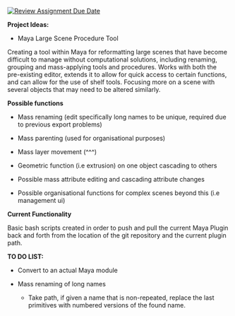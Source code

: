 [![Review Assignment Due Date](https://classroom.github.com/assets/deadline-readme-button-22041afd0340ce965d47ae6ef1cefeee28c7c493a6346c4f15d667ab976d596c.svg)](https://classroom.github.com/a/Tn7g_Mhz)

__**Project Ideas:**__

- Maya Large Scene Procedure Tool

Creating a tool within Maya for reformatting large scenes that have become difficult to manage without computational solutions, including renaming, grouping and mass-applying tools and procedures. Works with both the pre-existing editor, extends it to allow for quick access to certain functions, and can allow for the use of shelf tools. Focusing more on a scene with several objects that may need to be altered similarly.

__**Possible functions**__

- Mass renaming (edit specifically long names to be unique, required due to previous export problems)

- Mass parenting (used for organisational purposes)

- Mass layer movement (^^^)

- Geometric function (i.e extrusion) on one object cascading to others

- Possible mass attribute editing and cascading attribute changes

- Possible organisational functions for complex scenes beyond this (i.e management ui)


__**Current Functionality**__

Basic bash scripts created in order to push and pull the current Maya Plugin back and forth from the location of the git repository and the current plugin path. 


__TO DO LIST:__

- Convert to an actual Maya module

- Mass renaming of long names
    - Take path, if given a name that is non-repeated, replace the last primitives with numbered versions of the found name.
